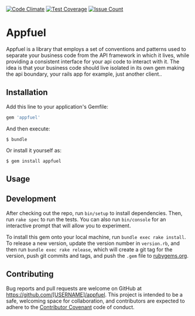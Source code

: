 [![Code Climate](https://codeclimate.com/github/rsb/appfuel/badges/gpa.svg)](https://codeclimate.com/github/rsb/appfuel)
[![Test Coverage](https://codeclimate.com/github/rsb/appfuel/badges/coverage.svg)](https://codeclimate.com/github/rsb/appfuel/coverage)
[![Issue Count](https://codeclimate.com/github/rsb/appfuel/badges/issue_count.svg)](https://codeclimate.com/github/rsb/appfuel)

# Appfuel
Appfuel is a library that employs a set of conventions and patterns used to separate your business code from the API framework in which it lives, while providing a consistent interface for your api code to interact with it. The idea is that your business code should live isolated in its own gem making the api boundary, your rails app for example, just another client..


## Installation

Add this line to your application's Gemfile:

```ruby
gem 'appfuel'
```

And then execute:

    $ bundle

Or install it yourself as:

    $ gem install appfuel

## Usage


## Development

After checking out the repo, run `bin/setup` to install dependencies. Then, run `rake spec` to run the tests. You can also run `bin/console` for an interactive prompt that will allow you to experiment.

To install this gem onto your local machine, run `bundle exec rake install`. To release a new version, update the version number in `version.rb`, and then run `bundle exec rake release`, which will create a git tag for the version, push git commits and tags, and push the `.gem` file to [rubygems.org](https://rubygems.org).

## Contributing

Bug reports and pull requests are welcome on GitHub at https://github.com/[USERNAME]/appfuel. This project is intended to be a safe, welcoming space for collaboration, and contributors are expected to adhere to the [Contributor Covenant](http://contributor-covenant.org) code of conduct.


